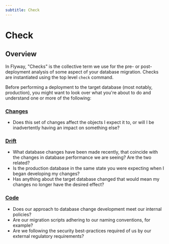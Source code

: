 ```yaml
---
subtitle: Check
---
```


# Check

## Overview

In Flyway, "Checks" is the collective term we use for the pre- or post-deployment analysis of some aspect of your database migration. Checks are instantiated using the top level `check` command.

Before performing a deployment to the target database (most notably, production), you might want to look over what you're about to do and understand one or more of the following:
### [Changes](<Concepts/Check Changes Concept>)
- Does this set of changes affect the objects I expect it to, or will I be inadvertently having an impact on something else?

### [Drift](<Concepts/Check Drift Concept>)
- What database changes have been made recently, that coincide with the changes in database performance we are seeing? Are the two related?
- Is the production database in the same state you were expecting when I began developing my changes? 
- Has anything about the target database changed that would mean my changes no longer have the desired effect?

### [Code](<Concepts/Check Code Concept>)
- Does our approach to database change development meet our internal policies? 
- Are our migration scripts adhering to our naming conventions, for example? 
- Are we following the security best-practices required of us by our external regulatory requirements?








